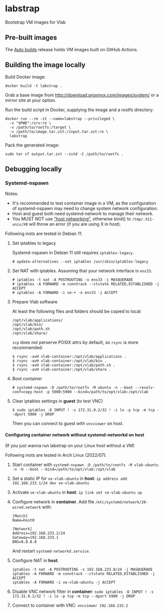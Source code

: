 # labstrap

Bootstrap VM images for Vlab

## Pre-built images

The [Auto builds](https://github.com/USTC-vlab/labstrap/releases/tag/auto-build) release holds VM images built on GitHub Actions.

## Building the image locally

Build Docker image:

```shell
docker build -t labstrap .
```

Grab a base image from <http://download.proxmox.com/images/system/> or a mirror site at your option.

Run the build script in Docker, supplying the image and a rootfs directory:

```shell
docker run --rm -it --name=labstrap --privileged \
  -v "$PWD":/srv:ro \
  -v /path/to/rootfs:/target \
  -v /path/to/image.tar.zst:/input.tar.zst:ro \
  labstrap
```

Pack the generated image:

```shell
sudo tar cf output.tar.zst --zstd -C /path/to/rootfs .
```

## Debugging locally

### Systemd-nspawn

Notes:

- It's recommended to test container image in a VM, as the configuration of systemd-nspawn may need to change system network configuration.
- Host and guest both need systemd-network to manage their network.
- You MUST NOT use ["host networking"](https://wiki.archlinux.org/title/systemd-nspawn#Use_host_networking), otherwise bind() to `/tmp/.X11-unix/X0` will throw an error (if you are using X in host).

Following insts are tested in Debian 11.

1. Set iptables to legacy

    Systemd-nspawn in Debian 11 still requires `iptables-legacy`.

    ```console
    # update-alternatives --set iptables /usr/sbin/iptables-legacy
    ```

2. Set NAT with iptables. Assuming that your network interface is `ens33`.

    ```console
    # iptables -t nat -A POSTROUTING -o ens33 -j MASQUERADE
    # iptables -A FORWARD -m conntrack --ctstate RELATED,ESTABLISHED -j ACCEPT
    # iptables -A FORWARD -i ve-+ -o ens33 -j ACCEPT
    ```

3. Prepare Vlab software

    At least the following files and folders should be copied to local:

    ```
    /opt/vlab/applications/
    /opt/vlab/bin/
    /opt/vlab/path.sh
    /opt/vlab/share/
    ```

    `scp` does not perserve POSIX attrs by default, so `rsync` is more recommended:

    ```
    $ rsync -avH vlab-container:/opt/vlab/applications .
    $ rsync -avH vlab-container:/opt/vlab/bin .
    $ rsync -avH vlab-container:/opt/vlab/path.sh .
    $ rsync -avH vlab-container:/opt/vlab/share .
    ```

4. Boot container

    ```console
    # systemd-nspawn -D /path/to/rootfs -M ubuntu -n --boot --resolv-conf=copy-host -p 5900:5900 --bind=/path/to/opt/vlab:/opt/vlab
    ```

5. Clear iptables settings in **guest** (to test VNC)

    ```console
    $ sudo iptables -D INPUT ! -s 172.31.0.2/32 ! -i lo -p tcp -m tcp --dport 5900 -j DROP
    ```

    Then you can connect to guest with `vncviewer` on host.

#### Configuring container network without systemd-networkd on host

(If you just wanna run labstrap on your Linux host without a VM)

Following insts are tested in Arch Linux (2022/07).

1. Start container with `systemd-nspawn -D /path/to/rootfs -M vlab-ubuntu -n -U --boot --bind=/path/to/opt/vlab:/opt/vlab`
2. Set a static IP for `ve-vlab-ubuntu` in **host**: `ip address add 192.168.233.1/24 dev ve-vlab-ubuntu`
3. Activate `ve-vlab-ubuntu` in **host**: `ip link set ve-vlab-ubuntu up`
4. Configure network in **container**. Add file `/etc/systemd/network/20-wired.network` with:

    ```
    [Match]
    Name=host0

    [Network]
    Address=192.168.233.2/24
    Gateway=192.168.233.1
    DNS=8.8.8.8
    ```

    And restart `systemd-networkd.service`.

5. Configure NAT in **host**.

    ```
    iptables -t nat -A POSTROUTING -s 192.168.233.0/24 -j MASQUERADE
    iptables -A FORWARD -m conntrack --ctstate RELATED,ESTABLISHED -j ACCEPT
    iptables -A FORWARD -i ve-vlab-ubuntu -j ACCEPT
    ```

6. Disable VNC network filter in **container**: `sudo iptables -D INPUT ! -s 172.31.0.2/32 ! -i lo -p tcp -m tcp --dport 5900 -j DROP`

7. Connect to container with VNC: `vncviewer 192.168.233.2`
